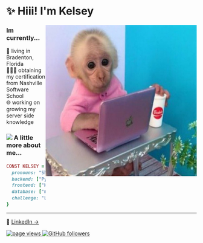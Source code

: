 <h1 align="left" id="macropower-title"> ✨ Hiii! I'm Kelsey</h1>

<a href="kelsey-title">
  <img src="./B090F692-28E5-4A7D-9CF3-299F0F941D45.jpeg" alt="kelseylemmer" align="right" width="400" height="400"/>
</a>

### Im currently... <br>
🍊 living in Bradenton, Florida <br>
👩🏻‍💻 obtaining my certification from Nashville Software School <br>
🌐 working on growing my server side knowledge



### <img src="https://media.giphy.com/media/VgCDAzcKvsR6OM0uWg/giphy.gif" width="50"> A little more about me...  

```ruby
CONST KELSEY = {
  pronouns: "She" | "her",
  backend: ["Python", "Django"],
  frontend: ["HTML", "Javascript", "ReactJs", "CSS"],
  database: ["mySQL"],
  challenge: "Learning new skills every day!"
}
```


---
🔗 <a href="https://www.linkedin.com/in/kelsey-lemmer" target="_blank">LinkedIn → </a>
<p align="left">
  
  <a href="https://github.com/kelseylemmer">
    <img src="https://komarev.com/ghpvc/?username=kelseylemmer" alt="page views">
  </a>
  <a href="https://github.com/kelseylemmer?tab=followers">
    <img alt="GitHub followers" src="https://img.shields.io/github/followers/kelseylemmer?color=green&logo=github">
  </a>
</p>
